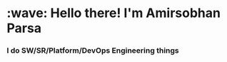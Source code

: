 <h1 align="left" id="macropower-title">:wave: Hello there! I'm Amirsobhan Parsa</h1>
<h3 align="left">I do SW/SR/Platform/DevOps Engineering things</h3>
